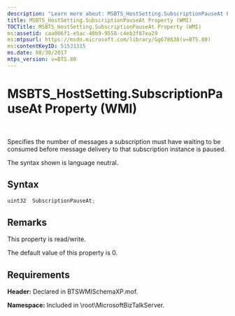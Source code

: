 ```yaml
---
description: "Learn more about: MSBTS_HostSetting.SubscriptionPauseAt Property (WMI)"
title: MSBTS_HostSetting.SubscriptionPauseAt Property (WMI)
TOCTitle: MSBTS_HostSetting.SubscriptionPauseAt Property (WMI)
ms:assetid: caa006f1-e5ac-40b9-9558-c4eb2f87ea29
ms:mtpsurl: https://msdn.microsoft.com/library/Gg678638(v=BTS.80)
ms:contentKeyID: 51531315
ms.date: 08/30/2017
mtps_version: v=BTS.80
---
```


# MSBTS\_HostSetting.SubscriptionPauseAt Property (WMI)

 

Specifies the number of messages a subscription must have waiting to be consumed before message delivery to that subscription instance is paused.

The syntax shown is language neutral.

## Syntax

```C#
uint32  SubscriptionPauseAt;  
```

## Remarks

This property is read/write.

The default value of this property is 0.

## Requirements

**Header:** Declared in BTSWMISchemaXP.mof.

**Namespace:** Included in \\root\\MicrosoftBizTalkServer.

